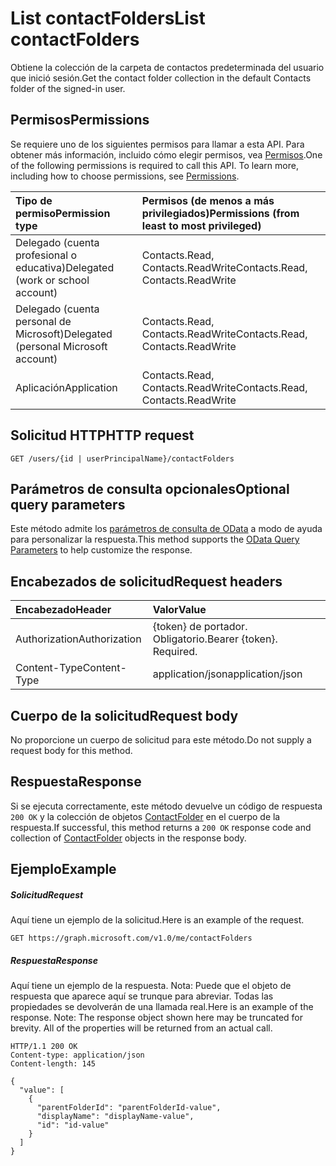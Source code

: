 # <a name="list-contactfolders"></a><span data-ttu-id="61428-101">List contactFolders</span><span class="sxs-lookup"><span data-stu-id="61428-101">List contactFolders</span></span>

<span data-ttu-id="61428-102">Obtiene la colección de la carpeta de contactos predeterminada del usuario que inició sesión.</span><span class="sxs-lookup"><span data-stu-id="61428-102">Get the contact folder collection in the default Contacts folder of the signed-in user.</span></span>
## <a name="permissions"></a><span data-ttu-id="61428-103">Permisos</span><span class="sxs-lookup"><span data-stu-id="61428-103">Permissions</span></span>
<span data-ttu-id="61428-p101">Se requiere uno de los siguientes permisos para llamar a esta API. Para obtener más información, incluido cómo elegir permisos, vea [Permisos](../../../concepts/permissions_reference.md).</span><span class="sxs-lookup"><span data-stu-id="61428-p101">One of the following permissions is required to call this API. To learn more, including how to choose permissions, see [Permissions](../../../concepts/permissions_reference.md).</span></span>

|<span data-ttu-id="61428-106">Tipo de permiso</span><span class="sxs-lookup"><span data-stu-id="61428-106">Permission type</span></span>      | <span data-ttu-id="61428-107">Permisos (de menos a más privilegiados)</span><span class="sxs-lookup"><span data-stu-id="61428-107">Permissions (from least to most privileged)</span></span>              | 
|:--------------------|:---------------------------------------------------------| 
|<span data-ttu-id="61428-108">Delegado (cuenta profesional o educativa)</span><span class="sxs-lookup"><span data-stu-id="61428-108">Delegated (work or school account)</span></span> | <span data-ttu-id="61428-109">Contacts.Read, Contacts.ReadWrite</span><span class="sxs-lookup"><span data-stu-id="61428-109">Contacts.Read, Contacts.ReadWrite</span></span>    | 
|<span data-ttu-id="61428-110">Delegado (cuenta personal de Microsoft)</span><span class="sxs-lookup"><span data-stu-id="61428-110">Delegated (personal Microsoft account)</span></span> | <span data-ttu-id="61428-111">Contacts.Read, Contacts.ReadWrite</span><span class="sxs-lookup"><span data-stu-id="61428-111">Contacts.Read, Contacts.ReadWrite</span></span>    | 
|<span data-ttu-id="61428-112">Aplicación</span><span class="sxs-lookup"><span data-stu-id="61428-112">Application</span></span> | <span data-ttu-id="61428-113">Contacts.Read, Contacts.ReadWrite</span><span class="sxs-lookup"><span data-stu-id="61428-113">Contacts.Read, Contacts.ReadWrite</span></span> | 

## <a name="http-request"></a><span data-ttu-id="61428-114">Solicitud HTTP</span><span class="sxs-lookup"><span data-stu-id="61428-114">HTTP request</span></span>
<!-- { "blockType": "ignored" } -->
```http
GET /users/{id | userPrincipalName}/contactFolders
```
## <a name="optional-query-parameters"></a><span data-ttu-id="61428-115">Parámetros de consulta opcionales</span><span class="sxs-lookup"><span data-stu-id="61428-115">Optional query parameters</span></span>
<span data-ttu-id="61428-116">Este método admite los [parámetros de consulta de OData](http://developer.microsoft.com/en-us/graph/docs/overview/query_parameters) a modo de ayuda para personalizar la respuesta.</span><span class="sxs-lookup"><span data-stu-id="61428-116">This method supports the [OData Query Parameters](http://developer.microsoft.com/en-us/graph/docs/overview/query_parameters) to help customize the response.</span></span>
## <a name="request-headers"></a><span data-ttu-id="61428-117">Encabezados de solicitud</span><span class="sxs-lookup"><span data-stu-id="61428-117">Request headers</span></span>
| <span data-ttu-id="61428-118">Encabezado</span><span class="sxs-lookup"><span data-stu-id="61428-118">Header</span></span>       | <span data-ttu-id="61428-119">Valor</span><span class="sxs-lookup"><span data-stu-id="61428-119">Value</span></span> |
|:---------------|:--------|
| <span data-ttu-id="61428-120">Authorization</span><span class="sxs-lookup"><span data-stu-id="61428-120">Authorization</span></span>  | <span data-ttu-id="61428-p102">{token} de portador. Obligatorio.</span><span class="sxs-lookup"><span data-stu-id="61428-p102">Bearer {token}. Required.</span></span>  |
| <span data-ttu-id="61428-123">Content-Type</span><span class="sxs-lookup"><span data-stu-id="61428-123">Content-Type</span></span>   | <span data-ttu-id="61428-124">application/json</span><span class="sxs-lookup"><span data-stu-id="61428-124">application/json</span></span>  | 

## <a name="request-body"></a><span data-ttu-id="61428-125">Cuerpo de la solicitud</span><span class="sxs-lookup"><span data-stu-id="61428-125">Request body</span></span>
<span data-ttu-id="61428-126">No proporcione un cuerpo de solicitud para este método.</span><span class="sxs-lookup"><span data-stu-id="61428-126">Do not supply a request body for this method.</span></span>

## <a name="response"></a><span data-ttu-id="61428-127">Respuesta</span><span class="sxs-lookup"><span data-stu-id="61428-127">Response</span></span>

<span data-ttu-id="61428-128">Si se ejecuta correctamente, este método devuelve un código de respuesta `200 OK` y la colección de objetos [ContactFolder](../resources/contactfolder.md) en el cuerpo de la respuesta.</span><span class="sxs-lookup"><span data-stu-id="61428-128">If successful, this method returns a `200 OK` response code and collection of [ContactFolder](../resources/contactfolder.md) objects in the response body.</span></span>
## <a name="example"></a><span data-ttu-id="61428-129">Ejemplo</span><span class="sxs-lookup"><span data-stu-id="61428-129">Example</span></span>
##### <a name="request"></a><span data-ttu-id="61428-130">Solicitud</span><span class="sxs-lookup"><span data-stu-id="61428-130">Request</span></span>
<span data-ttu-id="61428-131">Aquí tiene un ejemplo de la solicitud.</span><span class="sxs-lookup"><span data-stu-id="61428-131">Here is an example of the request.</span></span>
<!-- {
  "blockType": "request",
  "name": "get_contactfolders"
}-->
```http
GET https://graph.microsoft.com/v1.0/me/contactFolders
```
##### <a name="response"></a><span data-ttu-id="61428-132">Respuesta</span><span class="sxs-lookup"><span data-stu-id="61428-132">Response</span></span>
<span data-ttu-id="61428-p103">Aquí tiene un ejemplo de la respuesta. Nota: Puede que el objeto de respuesta que aparece aquí se trunque para abreviar. Todas las propiedades se devolverán de una llamada real.</span><span class="sxs-lookup"><span data-stu-id="61428-p103">Here is an example of the response. Note: The response object shown here may be truncated for brevity. All of the properties will be returned from an actual call.</span></span>
<!-- {
  "blockType": "response",
  "truncated": true,
  "@odata.type": "microsoft.graph.contactFolder",
  "isCollection": true
} -->
```http
HTTP/1.1 200 OK
Content-type: application/json
Content-length: 145

{
  "value": [
    {
      "parentFolderId": "parentFolderId-value",
      "displayName": "displayName-value",
      "id": "id-value"
    }
  ]
}
```

<!-- uuid: 8fcb5dbc-d5aa-4681-8e31-b001d5168d79
2015-10-25 14:57:30 UTC -->
<!-- {
  "type": "#page.annotation",
  "description": "List contactFolders",
  "keywords": "",
  "section": "documentation",
  "tocPath": ""
}-->
